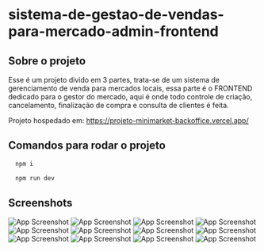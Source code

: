 # sistema-de-gestao-de-vendas-para-mercado-admin-frontend

## Sobre o projeto
Esse é um projeto divido em 3 partes, trata-se de um sistema de gerenciamento de venda para mercados locais, essa parte é o FRONTEND dedicado para o gestor do mercado, aqui é onde todo controle de criação, cancelamento, finalização de compra e consulta de clientes é feita.

Projeto hospedado em: https://projeto-minimarket-backoffice.vercel.app/

## Comandos para rodar o projeto

```bash
  npm i
```
```bash
  npm run dev
```

## Screenshots
![App Screenshot](/public/picture_01.png)
![App Screenshot](/public/picture_02.png)
![App Screenshot](/public/picture_03.png)
![App Screenshot](/public/picture_04.png)
![App Screenshot](/public/picture_05.png)
![App Screenshot](/public/picture_06.png)
![App Screenshot](/public/picture_07.png)
![App Screenshot](/public/picture_08.png)
![App Screenshot](/public/picture_09.png)
![App Screenshot](/public/picture_10.png)
![App Screenshot](/public/picture_11.png)
![App Screenshot](/public/picture_12.png)
